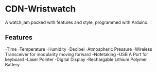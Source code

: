 # CDN-Wristwatch
A watch jam packed with features and style, programmed with Arduino.

## Features
-Time
-Temperature
-Humidity
-Decibel
-Atmospheric Pressure
-Wireless Transceiver for modularity moving forward
-Notetaking
-USB A Port for keyboard
-Laser Pointer
-Digital Display
-Rechargable Lithium Polymer Battery
